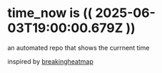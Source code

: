 # time_now is (( 2025-06-03T19:00:00.679Z ))

an automated repo that shows the currnent time

inspired by [breakingheatmap](https://github.com/breakingheatmap/breakingheatmap)